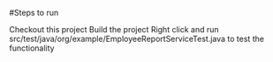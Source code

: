 #Steps to run

Checkout this project
Build the project
Right click and run src/test/java/org/example/EmployeeReportServiceTest.java to test the functionality
